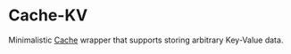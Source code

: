 # Cache-KV

Minimalistic [Cache](https://developer.mozilla.org/en-US/docs/Web/API/Cache)
wrapper that supports storing arbitrary Key-Value data.
